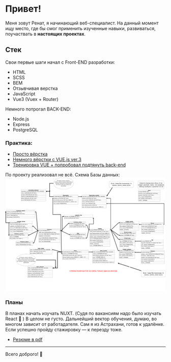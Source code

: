 # Привет!
Меня зовут Ренат, я начинающий веб-специалист. На данный момент ищу место, где бы смог применить изученные навыки, развиваться, поучаствать в __настоящих проектах__.
## Стек
Свои первые шаги начал с Front-END разработки:

* HTML
* SCSS
* BEM
* Отзывчивая верстка
* JavaScript
* Vue3 (Vuex + Router)


Немного потрогал BACK-END:

* Node.js
* Express
* PostgreSQL

### Практика: 

* [Просто вёрстка](https://rti30.github.io/cafeOld/)
* [Немного вёрстки c VUE.js ver.3](https://rti30.github.io/knife-demo/)
* [Тренировка VUE + попробовал подтянуть back-end](https://flowerfront.herokuapp.com/)

По проекту реализовал не всё. Схема Базы данных:
![](Диаграмма.png)

### Планы

В планах начать изучать NUXT. (Судя по вакансиям надо было изучать React 🌝 ) В целом не густо. Дальнейший вектор обучения, думаю, во многом зависит от работадателя.
Сам я из Астрахани, готов к удалёнке. Если успешно пройду стажировку — к перезду тоже.
* [Резюме в pdf](https://drive.google.com/file/d/1MoH9vICsFEwG4vT04t2N8V6WgUWhAxCr/view)
---
Всего доброго! 👋
